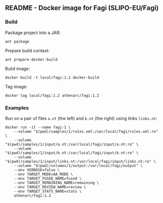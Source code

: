 ## README - Docker image for Fagi (SLIPO-EU/Fagi)

### Build

Package project into a JAR:

    ant package

Prepare build context:

    ant prepare-docker-build

Build image:

    docker build -t local/fagi:1.2 docker-build

Tag image:

    docker tag local/fagi:1.2 athenarc/fagi:1.2 

### Examples

Run on a pair of files `a.nt` (the left) and `b.nt` (the right) using links `links.nt`:

    docker run -it --name fagi-1 \
        --volume "$(pwd)/samples/1/rules.xml:/var/local/fagi/rules.xml:ro" \
        --volume "$(pwd)/samples/1/input/a.nt:/var/local/fagi/input/a.nt:ro" \
        --volume "$(pwd)/samples/1/input/b.nt:/var/local/fagi/input/b.nt:ro" \
        --volume "$(pwd)/samples/1/input/links.nt:/var/local/fagi/input/links.nt:ro" \
        --volume "$(pwd)/volumes/1/output:/var/local/fagi/output" \
        --env VERBOSE=false \
        --env TARGET_MODE=AA_MODE \
        --env TARGET_FUSED_NAME=fused \
        --env TARGET_REMAINING_NAME=remaining \
        --env TARGET_REVIEW_NAME=review \
        --env TARGET_STATS_NAME=stats \
        athenarc/fagi:1.2

